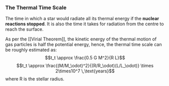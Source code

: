 ### The Thermal Time Scale
The time in which a star would radiate all its thermal energy if the **nuclear reactions stopped**.
It is also the time it takes for radiation from the centre to reach the surface.

As per the [[Virial Theorem]], the kinetic energy of the thermal motion of gas particles is half the potential energy, hence, the thermal time scale can be roughly estimated as: $$t_t \approx \frac{0.5 G M^2}{R L}$$$$t_t \approx \frac{(M/M_\odot)^2}{(R/R_\odot)(L/L_\odot)} \times 2\times10^7 \,\text{years}$$ where R is the stellar radius.